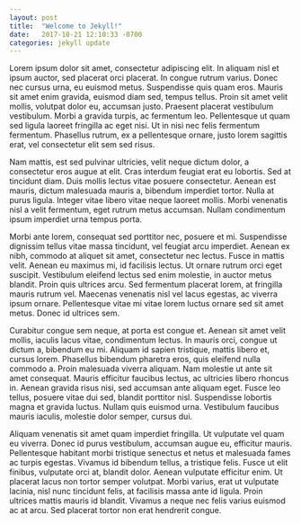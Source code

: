```yaml
---
layout: post
title:  "Welcome to Jekyll!"
date:   2017-10-21 12:10:33 -0700
categories: jekyll update
---
```

Lorem ipsum dolor sit amet, consectetur adipiscing elit. In aliquam nisl et ipsum auctor, sed placerat orci placerat. In congue rutrum varius. Donec nec cursus urna, eu euismod metus. Suspendisse quis quam eros. Mauris sit amet enim gravida, euismod diam sed, tempus tellus. Proin sit amet velit mollis, volutpat dolor eu, accumsan justo. Praesent placerat vestibulum vestibulum. Morbi a gravida turpis, ac fermentum leo. Pellentesque ut quam sed ligula laoreet fringilla ac eget nisi. Ut in nisi nec felis fermentum fermentum. Phasellus rutrum, ex a pellentesque ornare, justo lorem sagittis erat, vel consectetur elit sem sed risus.

Nam mattis, est sed pulvinar ultricies, velit neque dictum dolor, a consectetur eros augue at elit. Cras interdum feugiat erat eu lobortis. Sed at tincidunt diam. Duis mollis lectus vitae posuere consectetur. Aenean est mauris, dictum malesuada mauris a, bibendum imperdiet tortor. Nulla at purus ligula. Integer vitae libero vitae neque laoreet mollis. Morbi venenatis nisl a velit fermentum, eget rutrum metus accumsan. Nullam condimentum ipsum imperdiet urna tempus porta.

Morbi ante lorem, consequat sed porttitor nec, posuere et mi. Suspendisse dignissim tellus vitae massa tincidunt, vel feugiat arcu imperdiet. Aenean ex nibh, commodo at aliquet sit amet, consectetur nec lectus. Fusce in mattis velit. Aenean eu maximus mi, id facilisis lectus. Ut ornare rutrum orci eget suscipit. Vestibulum eleifend lectus sed enim molestie, in auctor metus blandit. Proin quis ultrices arcu. Sed fermentum placerat lorem, at fringilla mauris rutrum vel. Maecenas venenatis nisl vel lacus egestas, ac viverra ipsum ornare. Pellentesque vitae mi vitae lorem luctus ornare sed sit amet metus. Donec id ultrices sem.

Curabitur congue sem neque, at porta est congue et. Aenean sit amet velit mollis, iaculis lacus vitae, condimentum lectus. In mauris orci, congue ut dictum a, bibendum eu mi. Aliquam id sapien tristique, mattis libero et, cursus lorem. Phasellus bibendum pharetra eros, quis eleifend nulla commodo a. Proin malesuada viverra aliquam. Nam molestie ut ante sit amet consequat. Mauris efficitur faucibus lectus, ac ultricies libero rhoncus in. Aenean gravida risus nisi, sed accumsan ante aliquam eget. Fusce leo tellus, posuere vitae dui sed, blandit porttitor nisl. Suspendisse lobortis magna et gravida luctus. Nullam quis euismod urna. Vestibulum faucibus mauris iaculis, molestie dolor semper, cursus dui.

Aliquam venenatis sit amet quam imperdiet fringilla. Ut vulputate vel quam eu viverra. Donec id purus vestibulum, accumsan augue eu, efficitur mauris. Pellentesque habitant morbi tristique senectus et netus et malesuada fames ac turpis egestas. Vivamus id bibendum tellus, a tristique felis. Fusce ut elit finibus, vulputate orci at, blandit dolor. Aenean vulputate efficitur enim. Ut placerat lacus non tortor semper volutpat. Morbi varius, erat ut vulputate lacinia, nisl nunc tincidunt felis, at facilisis massa ante id ligula. Proin ultrices mattis mauris id blandit. Vivamus a neque nec felis varius euismod ac at arcu. Sed placerat tortor non erat hendrerit congue.